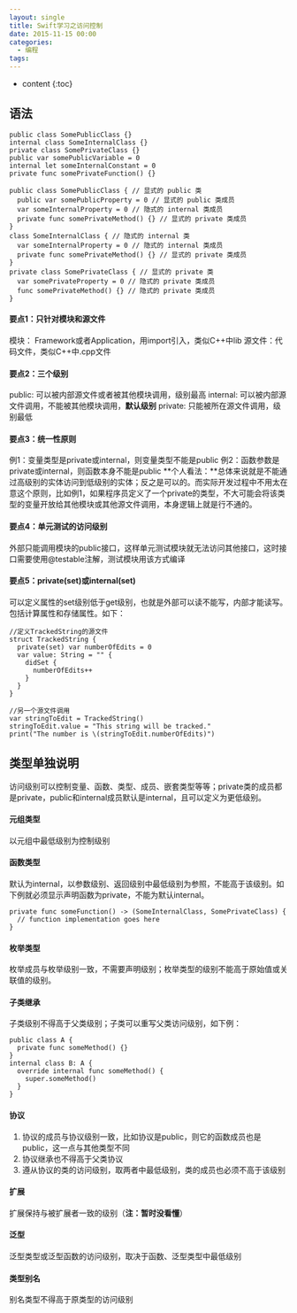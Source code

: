 ```yaml
---
layout: single
title: Swift学习之访问控制
date: 2015-11-15 00:00
categories:
  - 编程
tags:
---
```


* content
{:toc}

## 语法

	public class SomePublicClass {}
	internal class SomeInternalClass {}
	private class SomePrivateClass {}
	public var somePublicVariable = 0
	internal let someInternalConstant = 0
	private func somePrivateFunction() {}

	public class SomePublicClass { // 显式的 public 类
	  public var somePublicProperty = 0 // 显式的 public 类成员
	  var someInternalProperty = 0 // 隐式的 internal 类成员
	  private func somePrivateMethod() {} // 显式的 private 类成员
	}
	class SomeInternalClass { // 隐式的 internal 类
	  var someInternalProperty = 0 // 隐式的 internal 类成员
	  private func somePrivateMethod() {} // 显式的 private 类成员
	}
	private class SomePrivateClass { // 显式的 private 类
	  var somePrivateProperty = 0 // 隐式的 private 类成员
	  func somePrivateMethod() {} // 隐式的 private 类成员
	}

<!--more-->

#### 要点1：只针对模块和源文件
模块： Framework或者Application，用import引入，类似C++中lib
源文件：代码文件，类似C++中.cpp文件

#### 要点2：三个级别
public: 可以被内部源文件或者被其他模块调用，级别最高
internal: 可以被内部源文件调用，不能被其他模块调用，**默认级别**
private: 只能被所在源文件调用，级别最低

#### 要点3：统一性原则
例1：变量类型是private或internal，则变量类型不能是public
例2：函数参数是private或internal，则函数本身不能是public
**个人看法：**总体来说就是不能通过高级别的实体访问到低级别的实体；反之是可以的。而实际开发过程中不用太在意这个原则，比如例1，如果程序员定义了一个private的类型，不大可能会将该类型的变量开放给其他模块或其他源文件调用，本身逻辑上就是行不通的。

#### 要点4：单元测试的访问级别
外部只能调用模块的public接口，这样单元测试模块就无法访问其他接口，这时接口需要使用@testable注解，测试模块用该方式编译

#### 要点5：private(set)或internal(set)
可以定义属性的set级别低于get级别，也就是外部可以读不能写，内部才能读写。包括计算属性和存储属性。如下：

	//定义TrackedString的源文件
	struct TrackedString {
	  private(set) var numberOfEdits = 0
	  var value: String = "" {
	    didSet {
	      numberOfEdits++
	    }
	  }
	}

	//另一个源文件调用
	var stringToEdit = TrackedString()
	stringToEdit.value = "This string will be tracked."
	print("The number is \(stringToEdit.numberOfEdits)")

## 类型单独说明

访问级别可以控制变量、函数、类型、成员、嵌套类型等等；private类的成员都是private，public和internal成员默认是internal，且可以定义为更低级别。

#### 元组类型
以元组中最低级别为控制级别

#### 函数类型
默认为internal，以参数级别、返回级别中最低级别为参照，不能高于该级别。如下例就必须显示声明函数为private，不能为默认internal。

	private func someFunction() -> (SomeInternalClass, SomePrivateClass) {
	  // function implementation goes here
	}

#### 枚举类型
枚举成员与枚举级别一致，不需要声明级别；枚举类型的级别不能高于原始值或关联值的级别。

#### 子类继承
子类级别不得高于父类级别；子类可以重写父类访问级别，如下例：

	public class A {
	  private func someMethod() {}
	}
	internal class B: A {
	  override internal func someMethod() {
	    super.someMethod()
	  }
	}

#### 协议
1.  协议的成员与协议级别一致，比如协议是public，则它的函数成员也是public，这一点与其他类型不同
2.  协议继承也不得高于父类协议
3.  遵从协议的类的访问级别，取两者中最低级别，类的成员也必须不高于该级别

#### 扩展
扩展保持与被扩展者一致的级别（**注：暂时没看懂**）

#### 泛型
泛型类型或泛型函数的访问级别，取决于函数、泛型类型中最低级别

#### 类型别名
别名类型不得高于原类型的访问级别